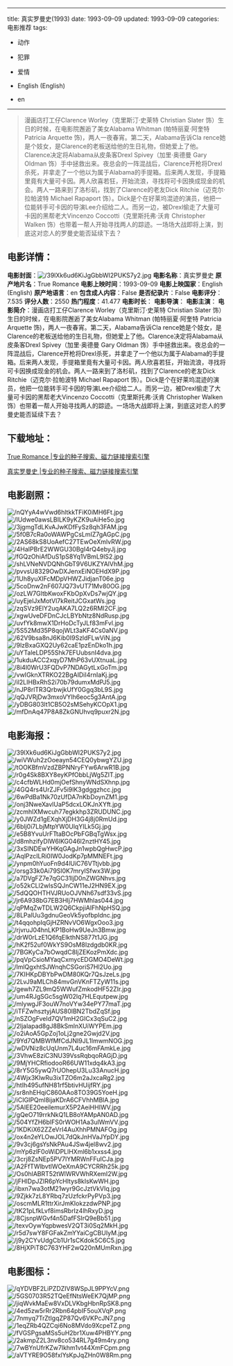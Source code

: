 
---
title: 真实罗曼史(1993)
date: 1993-09-09
updated: 1993-09-09
categories: 电影推荐
tags:
- 动作
- 犯罪
- 爱情

- English (English)
- en
---


> 漫画店打工仔Clarence Worley（克里斯汀·史莱特 Christian Slater 饰）生日的时候，在电影院邂逅了美女Alabama Whitman (帕特丽夏·阿奎特 Patricia Arquette 饰)，两人一夜春宵。第二天，Alabama告诉Cla rence她是个妓女，是Clarence的老板送给他的生日礼物，但她爱上了他。Clarence决定将Alabama从皮条客Drexl Spivey（加里·奥德曼 Gary Oldman 饰）手中拯救出来。夜总会的一阵混战后，Clarence开枪将Drexl杀死，并拿走了一个他以为属于Alabama的手提箱。后来两人发现，手提箱里竟有大量可卡因。两人欣喜若狂，开始流浪，寻找将可卡因换成现金的机会。两人一路来到了洛杉矶，找到了Clarence的老友Dick Ritchie（迈克尔·拉帕波特 Michael Rapaport 饰）。Dick是个在好莱坞混迹的演员，他把一位能转手可卡因的导演Lee介绍给二人。而另一边，被Drexl偷走了大量可卡因的黑帮老大Vincenzo Coccotti（克里斯托弗·沃肯 Christopher Walken 饰）也带着一帮人开始寻找两人的踪迹。一场场大战即将上演，到底这对恋人的罗曼史能否延续下去？

## **电影详情**：

**电影封面**：<img src="https://image.tmdb.org/t/p/w200/39lXk6ud6KiJgGbbWI2PUKS7y2.jpg" alt="/39lXk6ud6KiJgGbbWI2PUKS7y2.jpg" title="/39lXk6ud6KiJgGbbWI2PUKS7y2.jpg">
**电影名称**：真实罗曼史
**原产地片名**：True Romance
**电影上映时间**：1993-09-09
**电影上映国家**：English (English)
**原产地语言**：en
**包含成人内容**：False
**是否纪录片**：False
**电影评分**：7.535
**评分人数**：2550
**热门程度**：41.477
**电影时长**：
**电影导演**：
**电影主演**：
**电影简介**：漫画店打工仔Clarence Worley（克里斯汀·史莱特 Christian Slater 饰）生日的时候，在电影院邂逅了美女Alabama Whitman (帕特丽夏·阿奎特 Patricia Arquette 饰)，两人一夜春宵。第二天，Alabama告诉Cla rence她是个妓女，是Clarence的老板送给他的生日礼物，但她爱上了他。Clarence决定将Alabama从皮条客Drexl Spivey（加里·奥德曼 Gary Oldman 饰）手中拯救出来。夜总会的一阵混战后，Clarence开枪将Drexl杀死，并拿走了一个他以为属于Alabama的手提箱。后来两人发现，手提箱里竟有大量可卡因。两人欣喜若狂，开始流浪，寻找将可卡因换成现金的机会。两人一路来到了洛杉矶，找到了Clarence的老友Dick Ritchie（迈克尔·拉帕波特 Michael Rapaport 饰）。Dick是个在好莱坞混迹的演员，他把一位能转手可卡因的导演Lee介绍给二人。而另一边，被Drexl偷走了大量可卡因的黑帮老大Vincenzo Coccotti（克里斯托弗·沃肯 Christopher Walken 饰）也带着一帮人开始寻找两人的踪迹。一场场大战即将上演，到底这对恋人的罗曼史能否延续下去？

## **下载地址**：
[True Romance |专业的种子搜索、磁力链接搜索引擎](https://movie.amd794.com:2083/?search=True%20Romance&ordering=&mode=match_phrase&page_size=10&page=1)

[真实罗曼史 |专业的种子搜索、磁力链接搜索引擎](https://movie.amd794.com:2083/?search=%E7%9C%9F%E5%AE%9E%E7%BD%97%E6%9B%BC%E5%8F%B2&ordering=&mode=match_phrase&page_size=10&page=1)
 

## **电影剧照**：
<img src="https://image.tmdb.org/t/p/original/nQYyA4wVwd6hltkkTFiK0iMH6Ft.jpg" alt="/nQYyA4wVwd6hltkkTFiK0iMH6Ft.jpg" title="/nQYyA4wVwd6hltkkTFiK0iMH6Ft.jpg"><img src="https://image.tmdb.org/t/p/original/lUdwe0awsLBILK9yKZK9uAiHe5o.jpg" alt="/lUdwe0awsLBILK9yKZK9uAiHe5o.jpg" title="/lUdwe0awsLBILK9yKZK9uAiHe5o.jpg"><img src="https://image.tmdb.org/t/p/original/3jgmgTdLKvAJwKDfFySz8qh3FAM.jpg" alt="/3jgmgTdLKvAJwKDfFySz8qh3FAM.jpg" title="/3jgmgTdLKvAJwKDfFySz8qh3FAM.jpg"><img src="https://image.tmdb.org/t/p/original/5f0B7cRa0oWAWPgCsLmIZ7gAGpC.jpg" alt="/5f0B7cRa0oWAWPgCsLmIZ7gAGpC.jpg" title="/5f0B7cRa0oWAWPgCsLmIZ7gAGpC.jpg"><img src="https://image.tmdb.org/t/p/original/2AS68kS8UoAefC27TEwOeXmlvRW.jpg" alt="/2AS68kS8UoAefC27TEwOeXmlvRW.jpg" title="/2AS68kS8UoAefC27TEwOeXmlvRW.jpg"><img src="https://image.tmdb.org/t/p/original/4HaIPBrE2WWGU30BgI4rQ4ebyJj.jpg" alt="/4HaIPBrE2WWGU30BgI4rQ4ebyJj.jpg" title="/4HaIPBrE2WWGU30BgI4rQ4ebyJj.jpg"><img src="https://image.tmdb.org/t/p/original/fGQzOhiAfDuS1pS8Yq1VBmL9lS2.jpg" alt="/fGQzOhiAfDuS1pS8Yq1VBmL9lS2.jpg" title="/fGQzOhiAfDuS1pS8Yq1VBmL9lS2.jpg"><img src="https://image.tmdb.org/t/p/original/shLVNeNVDQNhGbT9V6UKZYAlVhM.jpg" alt="/shLVNeNVDQNhGbT9V6UKZYAlVhM.jpg" title="/shLVNeNVDQNhGbT9V6UKZYAlVhM.jpg"><img src="https://image.tmdb.org/t/p/original/pvvsU8329OwDXJenxEiNOEHdX9P.jpg" alt="/pvvsU8329OwDXJenxEiNOEHdX9P.jpg" title="/pvvsU8329OwDXJenxEiNOEHdX9P.jpg"><img src="https://image.tmdb.org/t/p/original/1Uh8yuXlFcMDpVHWZJidjanT06e.jpg" alt="/1Uh8yuXlFcMDpVHWZJidjanT06e.jpg" title="/1Uh8yuXlFcMDpVHWZJidjanT06e.jpg"><img src="https://image.tmdb.org/t/p/original/5coDnw2nF607JQ73vUT71Mv80OG.jpg" alt="/5coDnw2nF607JQ73vUT71Mv80OG.jpg" title="/5coDnw2nF607JQ73vUT71Mv80OG.jpg"><img src="https://image.tmdb.org/t/p/original/ozLW7GltbKwoxFKbOpXvDs7wjQY.jpg" alt="/ozLW7GltbKwoxFKbOpXvDs7wjQY.jpg" title="/ozLW7GltbKwoxFKbOpXvDs7wjQY.jpg"><img src="https://image.tmdb.org/t/p/original/uyEjelJxMotVl7kReitJCGxatWs.jpg" alt="/uyEjelJxMotVl7kReitJCGxatWs.jpg" title="/uyEjelJxMotVl7kReitJCGxatWs.jpg"><img src="https://image.tmdb.org/t/p/original/zqSVz9ElY2uqAKA7LQ2z6RMI2CF.jpg" alt="/zqSVz9ElY2uqAKA7LQ2z6RMI2CF.jpg" title="/zqSVz9ElY2uqAKA7LQ2z6RMI2CF.jpg"><img src="https://image.tmdb.org/t/p/original/xgwUveDFDnCJcLBYbNtz8NdRusp.jpg" alt="/xgwUveDFDnCJcLBYbNtz8NdRusp.jpg" title="/xgwUveDFDnCJcLBYbNtz8NdRusp.jpg"><img src="https://image.tmdb.org/t/p/original/uvfYk8mwX1DrHoDcTyJLf83mFvl.jpg" alt="/uvfYk8mwX1DrHoDcTyJLf83mFvl.jpg" title="/uvfYk8mwX1DrHoDcTyJLf83mFvl.jpg"><img src="https://image.tmdb.org/t/p/original/5S52Md35P8qojWLt3aKF4Cs0aNV.jpg" alt="/5S52Md35P8qojWLt3aKF4Cs0aNV.jpg" title="/5S52Md35P8qojWLt3aKF4Cs0aNV.jpg"><img src="https://image.tmdb.org/t/p/original/62V9bsa8nJ6Kib0I9SzldFLwViN.jpg" alt="/62V9bsa8nJ6Kib0I9SzldFLwViN.jpg" title="/62V9bsa8nJ6Kib0I9SzldFLwViN.jpg"><img src="https://image.tmdb.org/t/p/original/9lzBxaGXQ2Uy62caE1pzEnDko1h.jpg" alt="/9lzBxaGXQ2Uy62caE1pzEnDko1h.jpg" title="/9lzBxaGXQ2Uy62caE1pzEnDko1h.jpg"><img src="https://image.tmdb.org/t/p/original/uYTaleLDP55Shk7EFUubsnI4dva.jpg" alt="/uYTaleLDP55Shk7EFUubsnI4dva.jpg" title="/uYTaleLDP55Shk7EFUubsnI4dva.jpg"><img src="https://image.tmdb.org/t/p/original/1ukduACC2xqyD7MhP63vUXtnuaL.jpg" alt="/1ukduACC2xqyD7MhP63vUXtnuaL.jpg" title="/1ukduACC2xqyD7MhP63vUXtnuaL.jpg"><img src="https://image.tmdb.org/t/p/original/8i4l0WrU3FQDvP7NDAGytLxGoTm.jpg" alt="/8i4l0WrU3FQDvP7NDAGytLxGoTm.jpg" title="/8i4l0WrU3FQDvP7NDAGytLxGoTm.jpg"><img src="https://image.tmdb.org/t/p/original/vwIGknXTRKO22BgAIDiI4rnIaKj.jpg" alt="/vwIGknXTRKO22BgAIDiI4rnIaKj.jpg" title="/vwIGknXTRKO22BgAIDiI4rnIaKj.jpg"><img src="https://image.tmdb.org/t/p/original/il2LIHBxRhS2i70b79dumxMdPJ5.jpg" alt="/il2LIHBxRhS2i70b79dumxMdPJ5.jpg" title="/il2LIHBxRhS2i70b79dumxMdPJ5.jpg"><img src="https://image.tmdb.org/t/p/original/nJP8rlTR3QrbwjkUfY0Ggq3bL9S.jpg" alt="/nJP8rlTR3QrbwjkUfY0Ggq3bL9S.jpg" title="/nJP8rlTR3QrbwjkUfY0Ggq3bL9S.jpg"><img src="https://image.tmdb.org/t/p/original/qQJVRjDw3mxoVYlh6eoc5g3AntA.jpg" alt="/qQJVRjDw3mxoVYlh6eoc5g3AntA.jpg" title="/qQJVRjDw3mxoVYlh6eoc5g3AntA.jpg"><img src="https://image.tmdb.org/t/p/original/yDBG803lt1CB5O2sMSehyKCOpX1.jpg" alt="/yDBG803lt1CB5O2sMSehyKCOpX1.jpg" title="/yDBG803lt1CB5O2sMSehyKCOpX1.jpg"><img src="https://image.tmdb.org/t/p/original/mfDnAq47P8A8ZkGNUhvq9puxr2N.jpg" alt="/mfDnAq47P8A8ZkGNUhvq9puxr2N.jpg" title="/mfDnAq47P8A8ZkGNUhvq9puxr2N.jpg">

## **电影海报**：
<img src="https://image.tmdb.org/t/p/original/39lXk6ud6KiJgGbbWI2PUKS7y2.jpg" alt="/39lXk6ud6KiJgGbbWI2PUKS7y2.jpg" title="/39lXk6ud6KiJgGbbWI2PUKS7y2.jpg"><img src="https://image.tmdb.org/t/p/original/wiVWuh2zOoeayn54CEQ0ybwgYZU.jpg" alt="/wiVWuh2zOoeayn54CEQ0ybwgYZU.jpg" title="/wiVWuh2zOoeayn54CEQ0ybwgYZU.jpg"><img src="https://image.tmdb.org/t/p/original/tOOKBfmVzdZBPNNryFYw6ArwR1B.jpg" alt="/tOOKBfmVzdZBPNNryFYw6ArwR1B.jpg" title="/tOOKBfmVzdZBPNNryFYw6ArwR1B.jpg"><img src="https://image.tmdb.org/t/p/original/r0g4Sk8BXY8eyKPfObbLjWg5ZIT.jpg" alt="/r0g4Sk8BXY8eyKPfObbLjWg5ZIT.jpg" title="/r0g4Sk8BXY8eyKPfObbLjWg5ZIT.jpg"><img src="https://image.tmdb.org/t/p/original/c4cfbWLHd0mjOefShnyWNdSXhnp.jpg" alt="/c4cfbWLHd0mjOefShnyWNdSXhnp.jpg" title="/c4cfbWLHd0mjOefShnyWNdSXhnp.jpg"><img src="https://image.tmdb.org/t/p/original/4GQ4rs4UrZJFv5i9lK3gdggzhcc.jpg" alt="/4GQ4rs4UrZJFv5i9lK3gdggzhcc.jpg" title="/4GQ4rs4UrZJFv5i9lK3gdggzhcc.jpg"><img src="https://image.tmdb.org/t/p/original/6wPdBa1Nk70zUfDA7nKbDoynZM1.jpg" alt="/6wPdBa1Nk70zUfDA7nKbDoynZM1.jpg" title="/6wPdBa1Nk70zUfDA7nKbDoynZM1.jpg"><img src="https://image.tmdb.org/t/p/original/onj3NweXavlUaP5dcxLOKJnXYft.jpg" alt="/onj3NweXavlUaP5dcxLOKJnXYft.jpg" title="/onj3NweXavlUaP5dcxLOKJnXYft.jpg"><img src="https://image.tmdb.org/t/p/original/zcmhlXMwcuh77egkkhp3ZRUDUNC.jpg" alt="/zcmhlXMwcuh77egkkhp3ZRUDUNC.jpg" title="/zcmhlXMwcuh77egkkhp3ZRUDUNC.jpg"><img src="https://image.tmdb.org/t/p/original/y0JWZd1gEXqhXjDH3G4j8j0RmUd.jpg" alt="/y0JWZd1gEXqhXjDH3G4j8j0RmUd.jpg" title="/y0JWZd1gEXqhXjDH3G4j8j0RmUd.jpg"><img src="https://image.tmdb.org/t/p/original/6blj0i7LbjMtpYW0UlqYILk5Gj.jpg" alt="/6blj0i7LbjMtpYW0UlqYILk5Gj.jpg" title="/6blj0i7LbjMtpYW0UlqYILk5Gj.jpg"><img src="https://image.tmdb.org/t/p/original/e5B8YvuUrFTtaBOcPbFGBqTgWsx.jpg" alt="/e5B8YvuUrFTtaBOcPbFGBqTgWsx.jpg" title="/e5B8YvuUrFTtaBOcPbFGBqTgWsx.jpg"><img src="https://image.tmdb.org/t/p/original/d8mhzifyDlW6lKG046l2nztHY45.jpg" alt="/d8mhzifyDlW6lKG046l2nztHY45.jpg" title="/d8mhzifyDlW6lKG046l2nztHY45.jpg"><img src="https://image.tmdb.org/t/p/original/3xSINDEwYHKqGAgJn1wpbQgHwcP.jpg" alt="/3xSINDEwYHKqGAgJn1wpbQgHwcP.jpg" title="/3xSINDEwYHKqGAgJn1wpbQgHwcP.jpg"><img src="https://image.tmdb.org/t/p/original/AqlPzcILRi0IW0JodKp7pMMNEFt.jpg" alt="/AqlPzcILRi0IW0JodKp7pMMNEFt.jpg" title="/AqlPzcILRi0IW0JodKp7pMMNEFt.jpg"><img src="https://image.tmdb.org/t/p/original/ynpm0hYuoFn9d4lUiC76VTtjvbb.jpg" alt="/ynpm0hYuoFn9d4lUiC76VTtjvbb.jpg" title="/ynpm0hYuoFn9d4lUiC76VTtjvbb.jpg"><img src="https://image.tmdb.org/t/p/original/orsg33k0Ai79Sl0K7mryISfwx3W.jpg" alt="/orsg33k0Ai79Sl0K7mryISfwx3W.jpg" title="/orsg33k0Ai79Sl0K7mryISfwx3W.jpg"><img src="https://image.tmdb.org/t/p/original/a7DVgFZ7e7qGC31ljD0nZWGNhvs.jpg" alt="/a7DVgFZ7e7qGC31ljD0nZWGNhvs.jpg" title="/a7DVgFZ7e7qGC31ljD0nZWGNhvs.jpg"><img src="https://image.tmdb.org/t/p/original/o52kCLl2wlsSQJnCW11eJ2HN9EX.jpg" alt="/o52kCLl2wlsSQJnCW11eJ2HN9EX.jpg" title="/o52kCLl2wlsSQJnCW11eJ2HN9EX.jpg"><img src="https://image.tmdb.org/t/p/original/5dQQOHTHVJRUoOJVNh67sdf33vS.jpg" alt="/5dQQOHTHVJRUoOJVNh67sdf33vS.jpg" title="/5dQQOHTHVJRUoOJVNh67sdf33vS.jpg"><img src="https://image.tmdb.org/t/p/original/jr6A938bG7EB3HIj7HWMhlas044.jpg" alt="/jr6A938bG7EB3HIj7HWMhlas044.jpg" title="/jr6A938bG7EB3HIj7HWMhlas044.jpg"><img src="https://image.tmdb.org/t/p/original/qPMqZwTDLW2Q6CkpjiAlFhNpHSQ.jpg" alt="/qPMqZwTDLW2Q6CkpjiAlFhNpHSQ.jpg" title="/qPMqZwTDLW2Q6CkpjiAlFhNpHSQ.jpg"><img src="https://image.tmdb.org/t/p/original/8LPalUu3gdnuGeoVk5yofbpldnc.jpg" alt="/8LPalUu3gdnuGeoVk5yofbpldnc.jpg" title="/8LPalUu3gdnuGeoVk5yofbpldnc.jpg"><img src="https://image.tmdb.org/t/p/original/t4qqohpIqGjHZRNvVO6WgxOoo3.jpg" alt="/t4qqohpIqGjHZRNvVO6WgxOoo3.jpg" title="/t4qqohpIqGjHZRNvVO6WgxOoo3.jpg"><img src="https://image.tmdb.org/t/p/original/rjvruJ04hnLKP1BoHw9UeJn3Bmw.jpg" alt="/rjvruJ04hnLKP1BoHw9UeJn3Bmw.jpg" title="/rjvruJ04hnLKP1BoHw9UeJn3Bmw.jpg"><img src="https://image.tmdb.org/t/p/original/drW0rLzE1Q6fqElkthNS877t1JG.jpg" alt="/drW0rLzE1Q6fqElkthNS877t1JG.jpg" title="/drW0rLzE1Q6fqElkthNS877t1JG.jpg"><img src="https://image.tmdb.org/t/p/original/hK2f52uf0WkYS9OsM8Izdgdb0KR.jpg" alt="/hK2f52uf0WkYS9OsM8Izdgdb0KR.jpg" title="/hK2f52uf0WkYS9OsM8Izdgdb0KR.jpg"><img src="https://image.tmdb.org/t/p/original/7BGKyCa7bOwqdC8IjZEKozPmXdc.jpg" alt="/7BGKyCa7bOwqdC8IjZEKozPmXdc.jpg" title="/7BGKyCa7bOwqdC8IjZEKozPmXdc.jpg"><img src="https://image.tmdb.org/t/p/original/pqVpCsioMYaqCxmycEDGMO4DeWt.jpg" alt="/pqVpCsioMYaqCxmycEDGMO4DeWt.jpg" title="/pqVpCsioMYaqCxmycEDGMO4DeWt.jpg"><img src="https://image.tmdb.org/t/p/original/lmlQgxhtSJWnqhCSGoriS7Hl2Uo.jpg" alt="/lmlQgxhtSJWnqhCSGoriS7Hl2Uo.jpg" title="/lmlQgxhtSJWnqhCSGoriS7Hl2Uo.jpg"><img src="https://image.tmdb.org/t/p/original/7KIHKpDBYbPwDM80KQr7QsJzeLs.jpg" alt="/7KIHKpDBYbPwDM80KQr7QsJzeLs.jpg" title="/7KIHKpDBYbPwDM80KQr7QsJzeLs.jpg"><img src="https://image.tmdb.org/t/p/original/2LvJ9aMLCh84mvGnVKnFTZyW11s.jpg" alt="/2LvJ9aMLCh84mvGnVKnFTZyW11s.jpg" title="/2LvJ9aMLCh84mvGnVKnFTZyW11s.jpg"><img src="https://image.tmdb.org/t/p/original/gewh7ZL9mQ5WWufZmkodHF52ZIr.jpg" alt="/gewh7ZL9mQ5WWufZmkodHF52ZIr.jpg" title="/gewh7ZL9mQ5WWufZmkodHF52ZIr.jpg"><img src="https://image.tmdb.org/t/p/original/um4RJgSGc5sgW02lq7HLEqutpew.jpg" alt="/um4RJgSGc5sgW02lq7HLEqutpew.jpg" title="/um4RJgSGc5sgW02lq7HLEqutpew.jpg"><img src="https://image.tmdb.org/t/p/original/mlywgJF3ouW7noVYw34ePY77maT.jpg" alt="/mlywgJF3ouW7noVYw34ePY77maT.jpg" title="/mlywgJF3ouW7noVYw34ePY77maT.jpg"><img src="https://image.tmdb.org/t/p/original/iTFZwhsztyjAUS80lBN2TbdZqSf.jpg" alt="/iTFZwhsztyjAUS80lBN2TbdZqSf.jpg" title="/iTFZwhsztyjAUS80lBN2TbdZqSf.jpg"><img src="https://image.tmdb.org/t/p/original/nSZOgFveId7QV1mH2GICx3qSuC2.jpg" alt="/nSZOgFveId7QV1mH2GICx3qSuC2.jpg" title="/nSZOgFveId7QV1mH2GICx3qSuC2.jpg"><img src="https://image.tmdb.org/t/p/original/2ljalapad8gJ8BkSmlnXUiWYPEm.jpg" alt="/2ljalapad8gJ8BkSmlnXUiWYPEm.jpg" title="/2ljalapad8gJ8BkSmlnXUiWYPEm.jpg"><img src="https://image.tmdb.org/t/p/original/o2iAoA5GpZoj1oLj2gne2Gwjd2V.jpg" alt="/o2iAoA5GpZoj1oLj2gne2Gwjd2V.jpg" title="/o2iAoA5GpZoj1oLj2gne2Gwjd2V.jpg"><img src="https://image.tmdb.org/t/p/original/9Yd7QMBWfMfCdJNI9JL1lmwmNOG.jpg" alt="/9Yd7QMBWfMfCdJNI9JL1lmwmNOG.jpg" title="/9Yd7QMBWfMfCdJNI9JL1lmwmNOG.jpg"><img src="https://image.tmdb.org/t/p/original/wDVNiz8cUqUnm7L4uc16mFAmkLe.jpg" alt="/wDVNiz8cUqUnm7L4uc16mFAmkLe.jpg" title="/wDVNiz8cUqUnm7L4uc16mFAmkLe.jpg"><img src="https://image.tmdb.org/t/p/original/3VhwE8ziC3NU39VssRqbqoRAGjD.jpg" alt="/3VhwE8ziC3NU39VssRqbqoRAGjD.jpg" title="/3VhwE8ziC3NU39VssRqbqoRAGjD.jpg"><img src="https://image.tmdb.org/t/p/original/9MjYHCRfiodooR66UW11xdq4kA3.jpg" alt="/9MjYHCRfiodooR66UW11xdq4kA3.jpg" title="/9MjYHCRfiodooR66UW11xdq4kA3.jpg"><img src="https://image.tmdb.org/t/p/original/8rY5G5ywQ7rUOhepU3Lu33AnucH.jpg" alt="/8rY5G5ywQ7rUOhepU3Lu33AnucH.jpg" title="/8rY5G5ywQ7rUOhepU3Lu33AnucH.jpg"><img src="https://image.tmdb.org/t/p/original/4Wjx3KlwRu3ixTZO6m2aJxcaRg2.jpg" alt="/4Wjx3KlwRu3ixTZO6m2aJxcaRg2.jpg" title="/4Wjx3KlwRu3ixTZO6m2aJxcaRg2.jpg"><img src="https://image.tmdb.org/t/p/original/htIh495ufNH81rf5btivHUijfRY.jpg" alt="/htIh495ufNH81rf5btivHUijfRY.jpg" title="/htIh495ufNH81rf5btivHUijfRY.jpg"><img src="https://image.tmdb.org/t/p/original/sr8nhEHqiC860AAo8TO39G5YoeH.jpg" alt="/sr8nhEHqiC860AAo8TO39G5YoeH.jpg" title="/sr8nhEHqiC860AAo8TO39G5YoeH.jpg"><img src="https://image.tmdb.org/t/p/original/iCIGIPQml8ijaKDrA6CFVhhMBlA.jpg" alt="/iCIGIPQml8ijaKDrA6CFVhhMBlA.jpg" title="/iCIGIPQml8ijaKDrA6CFVhhMBlA.jpg"><img src="https://image.tmdb.org/t/p/original/5AIEE20eeilemurX5P2AeiHHIWV.jpg" alt="/5AIEE20eeilemurX5P2AeiHHIWV.jpg" title="/5AIEE20eeilemurX5P2AeiHHIWV.jpg"><img src="https://image.tmdb.org/t/p/original/gQeO719rrkNkQ1LB8oYAMpAN0AD.jpg" alt="/gQeO719rrkNkQ1LB8oYAMpAN0AD.jpg" title="/gQeO719rrkNkQ1LB8oYAMpAN0AD.jpg"><img src="https://image.tmdb.org/t/p/original/504YfZH6blFS0rWOH1Aa3ulWmVV.jpg" alt="/504YfZH6blFS0rWOH1Aa3ulWmVV.jpg" title="/504YfZH6blFS0rWOH1Aa3ulWmVV.jpg"><img src="https://image.tmdb.org/t/p/original/1KDKiX62ZZeVrI4AuXhhPMNAFOg.jpg" alt="/1KDKiX62ZZeVrI4AuXhhPMNAFOg.jpg" title="/1KDKiX62ZZeVrI4AuXhhPMNAFOg.jpg"><img src="https://image.tmdb.org/t/p/original/ox4n2eYLOwJOL7dQkJnHVaJYpDY.jpg" alt="/ox4n2eYLOwJOL7dQkJnHVaJYpDY.jpg" title="/ox4n2eYLOwJOL7dQkJnHVaJYpDY.jpg"><img src="https://image.tmdb.org/t/p/original/9v3cj6gsYsNkPAu4JSw4jel8wv2.jpg" alt="/9v3cj6gsYsNkPAu4JSw4jel8wv2.jpg" title="/9v3cj6gsYsNkPAu4JSw4jel8wv2.jpg"><img src="https://image.tmdb.org/t/p/original/mYp6zlF0oWiDPLlHXml6b1xxss4.jpg" alt="/mYp6zlF0oWiDPLlHXml6b1xxss4.jpg" title="/mYp6zlF0oWiDPLlHXml6b1xxss4.jpg"><img src="https://image.tmdb.org/t/p/original/3crj8ZsNEp5PV7lYMRWnFFuICJa.jpg" alt="/3crj8ZsNEp5PV7lYMRWnFFuICJa.jpg" title="/3crj8ZsNEp5PV7lYMRWnFFuICJa.jpg"><img src="https://image.tmdb.org/t/p/original/A2FfTWlbvtlWOeXmA9CYCRRh25k.jpg" alt="/A2FfTWlbvtlWOeXmA9CYCRRh25k.jpg" title="/A2FfTWlbvtlWOeXmA9CYCRRh25k.jpg"><img src="https://image.tmdb.org/t/p/original/Os0hlABRT52tWlWRVWhRXemI2W.jpg" alt="/Os0hlABRT52tWlWRVWhRXemI2W.jpg" title="/Os0hlABRT52tWlWRVWhRXemI2W.jpg"><img src="https://image.tmdb.org/t/p/original/jFHIDpJZIR6pYcHltys8kIsKwWH.jpg" alt="/jFHIDpJZIR6pYcHltys8kIsKwWH.jpg" title="/jFHIDpJZIR6pYcHltys8kIsKwWH.jpg"><img src="https://image.tmdb.org/t/p/original/ibxn7wa3otM21wyr9GcJztVkVIq.jpg" alt="/ibxn7wa3otM21wyr9GcJztVkVIq.jpg" title="/ibxn7wa3otM21wyr9GcJztVkVIq.jpg"><img src="https://image.tmdb.org/t/p/original/9Zjkk7zL8YRbq7zUzfckrPyPVp3.jpg" alt="/9Zjkk7zL8YRbq7zUzfckrPyPVp3.jpg" title="/9Zjkk7zL8YRbq7zUzfckrPyPVp3.jpg"><img src="https://image.tmdb.org/t/p/original/oscmMLR1ttrXirJmKIokzzdwPNP.jpg" alt="/oscmMLR1ttrXirJmKIokzzdwPNP.jpg" title="/oscmMLR1ttrXirJmKIokzzdwPNP.jpg"><img src="https://image.tmdb.org/t/p/original/tK21pLfkLvf8imsRbrIz4lhRxyD.jpg" alt="/tK21pLfkLvf8imsRbrIz4lhRxyD.jpg" title="/tK21pLfkLvf8imsRbrIz4lhRxyD.jpg"><img src="https://image.tmdb.org/t/p/original/8CjsnpWGvf4n5DafFSIrQ9eBb51.jpg" alt="/8CjsnpWGvf4n5DafFSIrQ9eBb51.jpg" title="/8CjsnpWGvf4n5DafFSIrQ9eBb51.jpg"><img src="https://image.tmdb.org/t/p/original/texvOywYqpbwesV2QT3i0Sq2MkH.jpg" alt="/texvOywYqpbwesV2QT3i0Sq2MkH.jpg" title="/texvOywYqpbwesV2QT3i0Sq2MkH.jpg"><img src="https://image.tmdb.org/t/p/original/r5d7swY8FGFakZmYYaiCgCBUIyM.jpg" alt="/r5d7swY8FGFakZmYYaiCgCBUIyM.jpg" title="/r5d7swY8FGFakZmYYaiCgCBUIyM.jpg"><img src="https://image.tmdb.org/t/p/original/j9y2CYvUdgCb1Ur1sCKdok5C6C5.jpg" alt="/j9y2CYvUdgCb1Ur1sCKdok5C6C5.jpg" title="/j9y2CYvUdgCb1Ur1sCKdok5C6C5.jpg"><img src="https://image.tmdb.org/t/p/original/8HjXPiT8C763YHF2wQ20nMUmRxn.jpg" alt="/8HjXPiT8C763YHF2wQ20nMUmRxn.jpg" title="/8HjXPiT8C763YHF2wQ20nMUmRxn.jpg">

## **电影图标**：
<img src="https://image.tmdb.org/t/p/original/qYDVBF2LiPZDZIV8WSpJL9PPYcV.png" alt="/qYDVBF2LiPZDZIV8WSpJL9PPYcV.png" title="/qYDVBF2LiPZDZIV8WSpJL9PPYcV.png"><img src="https://image.tmdb.org/t/p/original/5GS0703R52TQeEfNtsWeEK7QjMP.png" alt="/5GS0703R52TQeEfNtsWeEK7QjMP.png" title="/5GS0703R52TQeEfNtsWeEK7QjMP.png"><img src="https://image.tmdb.org/t/p/original/jiqWvkMaEw8VxDLVKbgHbnRpSK8.png" alt="/jiqWvkMaEw8VxDLVKbgHbnRpSK8.png" title="/jiqWvkMaEw8VxDLVKbgHbnRpSK8.png"><img src="https://image.tmdb.org/t/p/original/4ed5zw5rRr2Rbn64pbIF5ouXVqP.png" alt="/4ed5zw5rRr2Rbn64pbIF5ouXVqP.png" title="/4ed5zw5rRr2Rbn64pbIF5ouXVqP.png"><img src="https://image.tmdb.org/t/p/original/7nmyq7TrZtIgqZP87Qv6VKPcJN7.png" alt="/7nmyq7TrZtIgqZP87Qv6VKPcJN7.png" title="/7nmyq7TrZtIgqZP87Qv6VKPcJN7.png"><img src="https://image.tmdb.org/t/p/original/1eqZRb4QZCqi6No8MVdo9XcpeTZ.png" alt="/1eqZRb4QZCqi6No8MVdo9XcpeTZ.png" title="/1eqZRb4QZCqi6No8MVdo9XcpeTZ.png"><img src="https://image.tmdb.org/t/p/original/fVGSPgsaMSs5uH2br1Xuw4PHBYY.png" alt="/fVGSPgsaMSs5uH2br1Xuw4PHBYY.png" title="/fVGSPgsaMSs5uH2br1Xuw4PHBYY.png"><img src="https://image.tmdb.org/t/p/original/2akmpZ2L3nv8co534RL7g49m4ry.png" alt="/2akmpZ2L3nv8co534RL7g49m4ry.png" title="/2akmpZ2L3nv8co534RL7g49m4ry.png"><img src="https://image.tmdb.org/t/p/original/7wBYnUfrKZw7lkhm1vt44XmFCpm.png" alt="/7wBYnUfrKZw7lkhm1vt44XmFCpm.png" title="/7wBYnUfrKZw7lkhm1vt44XmFCpm.png"><img src="https://image.tmdb.org/t/p/original/aVTYRE9O58fxlYsKpJqZHn0W8Rm.png" alt="/aVTYRE9O58fxlYsKpJqZHn0W8Rm.png" title="/aVTYRE9O58fxlYsKpJqZHn0W8Rm.png">

